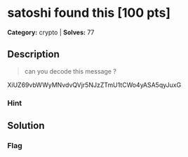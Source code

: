 # satoshi found this [100 pts]

**Category:** crypto
| **Solves:** 77

## Description
>can you decode this message ? 

XiUZ69vbWWyMNvdvQVjr5NJzZTmU1tCWo4yASA5qyJuxG

### Hint
 
## Solution

### Flag

